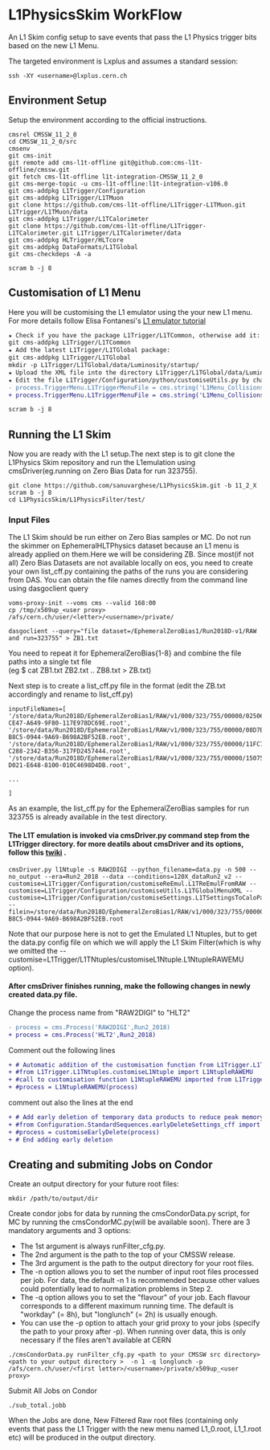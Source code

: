 # L1PhysicsSkim WorkFlow
An L1 Skim config setup to save events that  pass the L1 Physics trigger bits based on the new L1 Menu.  

The targeted environment is Lxplus and assumes a standard session:
```
ssh -XY <username>@lxplus.cern.ch
```

## Environment Setup
Setup the environment according to the official instructions.
```
cmsrel CMSSW_11_2_0
cd CMSSW_11_2_0/src
cmsenv
git cms-init
git remote add cms-l1t-offline git@github.com:cms-l1t-offline/cmssw.git
git fetch cms-l1t-offline l1t-integration-CMSSW_11_2_0
git cms-merge-topic -u cms-l1t-offline:l1t-integration-v106.0
git cms-addpkg L1Trigger/Configuration
git cms-addpkg L1Trigger/L1TMuon
git clone https://github.com/cms-l1t-offline/L1Trigger-L1TMuon.git L1Trigger/L1TMuon/data
git cms-addpkg L1Trigger/L1TCalorimeter
git clone https://github.com/cms-l1t-offline/L1Trigger-L1TCalorimeter.git L1Trigger/L1TCalorimeter/data
git cms-addpkg HLTrigger/HLTcore
git cms-addpkg DataFormats/L1TGlobal
git cms-checkdeps -A -a

scram b -j 8

```
## Customisation of L1 Menu 
Here you will be customising the L1 emulator using the your new L1 menu. For more details follow Elisa Fontanesi's [L1 emulator tutorial](https://indico.cern.ch/event/1060362/contributions/4455932/attachments/2286815/3937192/L1T_Tutorial_Emulator.pdf) 
```diff
★ Check if you have the package L1Trigger/L1TCommon, otherwise add it:
git cms-addpkg L1Trigger/L1TCommon
★ Add the latest L1Trigger/L1TGlobal package:
git cms-addpkg L1Trigger/L1TGlobal
mkdir -p L1Trigger/L1TGlobal/data/Luminosity/startup/
★ Upload the XML file into the directory L1Trigger/L1TGlobal/data/Luminosity/startup/
★ Edit the file L1Trigger/Configuration/python/customiseUtils.py by changing the L1TriggerMenuFile:
- process.TriggerMenu.L1TriggerMenuFile = cms.string('L1Menu_Collisions2016_v2c.xml') 
+ process.TriggerMenu.L1TriggerMenuFile = cms.string('L1Menu_Collisions2022_v0_1_1.xml')

scram b -j 8
```
## Running the L1 Skim  

 Now you are ready with the L1 setup.The next step is to git clone the L1Physics Skim repository and run the L1emulation using cmsDriver(eg.running on Zero Bias Data for run 323755).
```
git clone https://github.com/sanuvarghese/L1PhysicsSkim.git -b 11_2_X
scram b -j 8
cd L1PhysicsSkim/L1PhysicsFilter/test/
```  
### Input Files
The L1 Skim should be run either on Zero Bias samples or MC. Do not run the skimmer on EphemeralHLTPhysics dataset because an L1 menu is already applied on them.Here we will be considering ZB. Since most(if not all) Zero Bias Datasets are not available locally on eos, you need to create your own list_cff.py containing the paths of the runs you are considering from DAS. You can obtain the file names directly from the command line using dasgoclient query
```
voms-proxy-init --voms cms --valid 168:00
cp /tmp/x509up_<user proxy> /afs/cern.ch/user/<letter>/<username>/private/  

dasgoclient --query="file dataset=/EphemeralZeroBias1/Run2018D-v1/RAW and run=323755" > ZB1.txt
```  
You need to repeat it for EphemeralZeroBias{1-8} and combine the file paths into a single txt file   
(eg $ cat ZB1.txt ZB2.txt .. ZB8.txt > ZB.txt)  

Next step is to create a list_cff.py file in the format (edit the ZB.txt accordingly and rename to list_cff.py)
```
inputFileNames=[
'/store/data/Run2018D/EphemeralZeroBias1/RAW/v1/000/323/755/00000/02506E54-CE47-A649-9F80-117E978DC69E.root',
'/store/data/Run2018D/EphemeralZeroBias1/RAW/v1/000/323/755/00000/08D7B1A7-B8C5-0944-9A69-B698A2BF52EB.root',
'/store/data/Run2018D/EphemeralZeroBias1/RAW/v1/000/323/755/00000/11FC721B-C288-2342-B356-317FD2457444.root',
'/store/data/Run2018D/EphemeralZeroBias1/RAW/v1/000/323/755/00000/1507559B-D021-E648-8100-010C4698D4DB.root',

...

]
```
As an example, the list_cff.py for the EphemeralZeroBias samples for run 323755 is already available in the test directory. 

#### The L1T emulation is invoked via cmsDriver.py command step from the L1Trigger directory. for more deatils about cmsDriver and its options, follow this [twiki](https://twiki.cern.ch/twiki/bin/view/CMSPublic/SWGuideCmsDriver) .

```
cmsDriver.py l1Ntuple -s RAW2DIGI --python_filename=data.py -n 500 --no_output --era=Run2_2018 --data --conditions=120X_dataRun2_v2 --customise=L1Trigger/Configuration/customiseReEmul.L1TReEmulFromRAW --customise=L1Trigger/Configuration/customiseUtils.L1TGlobalMenuXML --customise=L1Trigger/Configuration/customiseSettings.L1TSettingsToCaloParams_2018_v1_3 --filein=/store/data/Run2018D/EphemeralZeroBias1/RAW/v1/000/323/755/00000/08D7B1A7-B8C5-0944-9A69-B698A2BF52EB.root

```  
Note that our purpose here is not to get the Emulated L1 Ntuples, but to get the data.py config file on which we will apply the L1 Skim Filter(which is why we omitted the --customise=L1Trigger/L1TNtuples/customiseL1Ntuple.L1NtupleRAWEMU option).  

#### After cmsDriver finishes running, make the following changes in newly created data.py file.  
Change the process name from "RAW2DIGI" to "HLT2"
```diff
- process = cms.Process('RAW2DIGI',Run2_2018)
+ process = cms.Process('HLT2',Run2_2018)
```  
Comment out the following lines
```diff
+ # Automatic addition of the customisation function from L1Trigger.L1TNtuples.customiseL1Ntuple                                     
+ #from L1Trigger.L1TNtuples.customiseL1Ntuple import L1NtupleRAWEMU   
+ #call to customisation function L1NtupleRAWEMU imported from L1Trigger.L1TNtuples.customiseL1Ntuple                                
+ #process = L1NtupleRAWEMU(process)  
```
comment out also the lines at the end
```diff 
+ # Add early deletion of temporary data products to reduce peak memory need                                                         
+ #from Configuration.StandardSequences.earlyDeleteSettings_cff import customiseEarlyDelete                                          
+ #process = customiseEarlyDelete(process)                                                                                           
+ # End adding early deletion 
``` 

## Creating and submiting Jobs on Condor

Create an output directory for your future root files:  
```
mkdir /path/to/output/dir
```
Create condor jobs for data by running the cmsCondorData.py script, for MC by running the cmsCondorMC.py(will be available soon). There are 3 mandatory arguments and 3 options:
- The 1st argument is always runFilter_cfg.py.
- The 2nd argument is the path to the top of your CMSSW release.
- The 3rd argument is the path to the output directory for your root files.
- The -n option allows you to set the number of input root files processed per job. For data, the default -n 1 is recommended because other values could potentially lead to normalization problems in Step 2.
- The -q option allows you to set the "flavour" of your job. Each flavour corresponds to a different maximum running time. The default is "workday" (= 8h), but "longlunch" (= 2h) is usually enough.
- You can use the -p option to attach your grid proxy to your jobs (specify the path to your proxy after -p). When running over data, this is only necessary if the files aren't available at CERN  

```
./cmsCondorData.py runFilter_cfg.py <path to your CMSSW src directory> <path to your output directory >  -n 1 -q longlunch -p /afs/cern.ch/user/<first letter>/<username>/private/x509up_<user proxy>
```
Submit All Jobs on Condor

```
./sub_total.jobb

```
When the Jobs are done, New Filtered Raw root files (containing only events that pass the L1 Trigger with the new menu named L1_0.root, L1_1.root etc) will be produced in the output directory.








